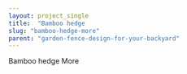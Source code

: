 ```yaml
---
layout: project_single
title:  "Bamboo hedge                                                                                                                                                                                 More"
slug: "bamboo-hedge-more"
parent: "garden-fence-design-for-your-backyard"
---
```

Bamboo hedge                                                                                                                                                                                 More